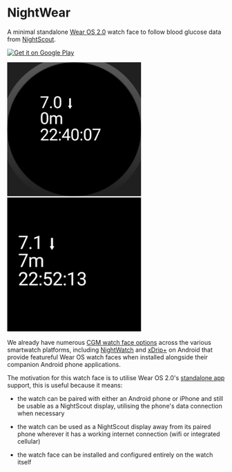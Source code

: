 # NightWear

A minimal standalone [Wear OS 2.0](https://wearos.google.com) watch face to follow blood glucose data from [NightScout](http://www.nightscout.info/).

<a href='https://play.google.com/store/apps/details?id=im.rah.nightwear&utm_source=github&pcampaignid=MKT-Other-global-all-co-prtnr-py-PartBadge-Mar2515-1'><img alt='Get it on Google Play' src='https://play.google.com/intl/en_gb/badges/images/generic/en_badge_web_generic.png' width="200"/></a>

<img src="/app/src/main/res/drawable-nodpi/preview_circle.png" width="310" height="310"> <img src="/app/src/main/res/drawable-nodpi/preview_square.png" width="310" height="310">

We already have numerous [CGM watch face options](http://www.nightscout.info/wiki/cgm-watchfaces) across the various smartwatch platforms, including [NightWatch](https://github.com/StephenBlackWasAlreadyTaken/NightWatch) and [xDrip+](https://github.com/NightscoutFoundation/xDrip) on Android that provide featureful Wear OS watch faces when installed alongside their companion Android phone applications.

The motivation for this watch face is to utilise Wear OS 2.0's [standalone app](https://developer.android.com/training/wearables/apps/standalone-apps) support, this is useful because it means:

- the watch can be paired with either an Android phone or iPhone and still be usable as a NightScout display, utilising the phone's data connection when necessary

- the watch can be used as a NightScout display away from its paired phone wherever it has a working internet connection (wifi or integrated cellular)

- the watch face can be installed and configured entirely on the watch itself
